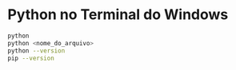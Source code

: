 # Python no Terminal do Windows


```bash
python
python <nome_do_arquivo>
python --version
pip --version
```